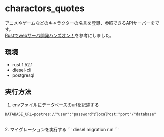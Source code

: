 # charactors_quotes

アニメやゲームなどのキャラクターの名言を登録、参照できるAPIサーバーをです。
<br>
[Rustでwebサーバ開発ハンズオン！](https://zenn.dev/susiyaki/books/b927a18723da01a6066b)を参考にしました。

## 環境
- rust 1.52.1
- diesel-cli
- postgresql

## 実行方法
1. envファイルにデータベースのurlを記述する
```
DATABASE_URL=postres://"user":"password"@localhost:"port"/"database"
```
<br>
2. マイグレーションを実行する
```
diesel migration run
```


